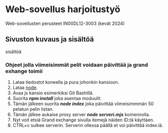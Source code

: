 # Web-sovellus harjoitustyö
Web-sovellusten perusteet IN00DL12-3003 (kevät 2024)

## Sivuston kuvaus ja sisältöä

sisältöä

### Ohjeet jolla viimeisimmät pelit voidaan päivittää ja grand exhange toimii
1. Lataa tiedostot koneella ja pura johonkin kansioon.
2. Lataa [node](https://nodejs.org/en).
3. Avaa js kansio esimerkiksi Git Bashillä.
4. Suorita ***npm install*** joka asentaa moduulit.
5. Tämän jälkeen suorita ***node index*** joka päivittää viimeisimmmän 50 pelatun pelin listan.
6. Tämän jälkee aukaise proxy server ***node serveri.mjs*** komennolla.
7. Nyt voit etsiä Grand exchange sivulla itemejä näiden ID:tä käyttäen.
8. CTRL+c sulkee serverin. Serverin ollessa päällä et voi päivittää index:iä.

